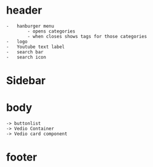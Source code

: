 # header
    -   hanburger menu  
            - opens categories
            - when closes shows tags for those categories
    -   logo
    -   Youtube text label
    -   search bar
    -   search icon 
# Sidebar  
# body
    -> buttonlist
    -> Vedio Container
    -> Vedio card component
# footer